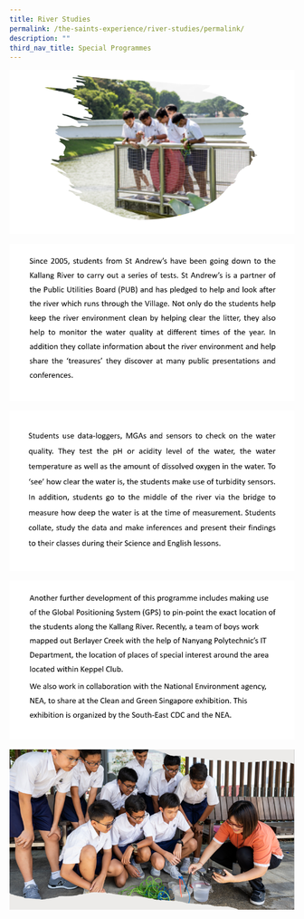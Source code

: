 ```yaml
---
title: River Studies
permalink: /the-saints-experience/river-studies/permalink/
description: ""
third_nav_title: Special Programmes
---
```


![](/images/River%20Studies/RS5.png)

![](/images/River%20Studies/RS1.png)

![](/images/River%20Studies/RS2.png)

![](/images/River%20Studies/RS3.png)

![](/images/River%20Studies/RS4.png)